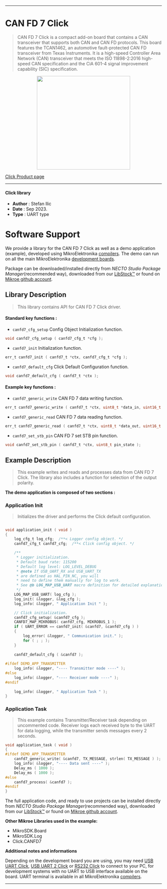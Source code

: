 
---
# CAN FD 7 Click

> CAN FD 7 Click is a compact add-on board that contains a CAN transceiver that supports both CAN and CAN FD protocols. This board features the TCAN1462, an automotive fault-protected CAN FD transceiver from Texas Instruments. It is a high-speed Controller Area Network (CAN) transceiver that meets the ISO 11898-2:2016 high-speed CAN specification and the CiA 601-4 signal improvement capability (SIC) specification.

<p align="center">
  <img src="https://download.mikroe.com/images/click_for_ide/canfd7_click.png" height=300px>
</p>

[Click Product page](https://www.mikroe.com/can-fd-7-click)

---


#### Click library

- **Author**        : Stefan Ilic
- **Date**          : Sep 2023.
- **Type**          : UART type


# Software Support

We provide a library for the CAN FD 7 Click
as well as a demo application (example), developed using MikroElektronika
[compilers](https://www.mikroe.com/necto-studio).
The demo can run on all the main MikroElektronika [development boards](https://www.mikroe.com/development-boards).

Package can be downloaded/installed directly from *NECTO Studio Package Manager*(recommended way), downloaded from our [LibStock&trade;](https://libstock.mikroe.com) or found on [Mikroe github account](https://github.com/MikroElektronika/mikrosdk_click_v2/tree/master/clicks).

## Library Description

> This library contains API for CAN FD 7 Click driver.

#### Standard key functions :

- `canfd7_cfg_setup` Config Object Initialization function.
```c
void canfd7_cfg_setup ( canfd7_cfg_t *cfg );
```

- `canfd7_init` Initialization function.
```c
err_t canfd7_init ( canfd7_t *ctx, canfd7_cfg_t *cfg );
```

- `canfd7_default_cfg` Click Default Configuration function.
```c
void canfd7_default_cfg ( canfd7_t *ctx );
```

#### Example key functions :

- `canfd7_generic_write` CAN FD 7 data writing function.
```c
err_t canfd7_generic_write ( canfd7_t *ctx, uint8_t *data_in, uint16_t len ) 
```

- `canfd7_generic_read` CAN FD 7 data reading function.
```c
err_t canfd7_generic_read ( canfd7_t *ctx, uint8_t *data_out, uint16_t len );
```

- `canfd7_set_stb_pin` CAN FD 7 set STB pin function.
```c
void canfd7_set_stb_pin ( canfd7_t *ctx, uint8_t pin_state );
```

## Example Description

> This example writes and reads and processes data from CAN FD 7 Click.
  The library also includes a function for selection of the output polarity.

**The demo application is composed of two sections :**

### Application Init

> Initializes the driver and performs the Click default configuration.

```c

void application_init ( void ) 
{
    log_cfg_t log_cfg;  /**< Logger config object. */
    canfd7_cfg_t canfd7_cfg;  /**< Click config object. */

    /** 
     * Logger initialization.
     * Default baud rate: 115200
     * Default log level: LOG_LEVEL_DEBUG
     * @note If USB_UART_RX and USB_UART_TX 
     * are defined as HAL_PIN_NC, you will 
     * need to define them manually for log to work. 
     * See @b LOG_MAP_USB_UART macro definition for detailed explanation.
     */
    LOG_MAP_USB_UART( log_cfg );
    log_init( &logger, &log_cfg );
    log_info( &logger, " Application Init " );

    // Click initialization.
    canfd7_cfg_setup( &canfd7_cfg );
    CANFD7_MAP_MIKROBUS( canfd7_cfg, MIKROBUS_1 );
    if ( UART_ERROR == canfd7_init( &canfd7, &canfd7_cfg ) ) 
    {
        log_error( &logger, " Communication init." );
        for ( ; ; );
    }
    
    canfd7_default_cfg ( &canfd7 );
    
#ifdef DEMO_APP_TRANSMITTER
    log_info( &logger, "---- Transmitter mode ----" );
#else
    log_info( &logger, "---- Receiver mode ----" );
#endif 
    
    log_info( &logger, " Application Task " );
}

```

### Application Task

> This example contains Transmitter/Receiver task depending on uncommented code.
  Receiver logs each received byte to the UART for data logging,
  while the transmitter sends messages every 2 seconds.

```c
void application_task ( void ) 
{
#ifdef DEMO_APP_TRANSMITTER
    canfd7_generic_write( &canfd7, TX_MESSAGE, strlen( TX_MESSAGE ) );
    log_info( &logger, "---- Data sent ----" );
    Delay_ms ( 1000 );
    Delay_ms ( 1000 );
#else
    canfd7_process( &canfd7 );
#endif
}
```

The full application code, and ready to use projects can be installed directly from *NECTO Studio Package Manager*(recommended way), downloaded from our [LibStock&trade;](https://libstock.mikroe.com) or found on [Mikroe github account](https://github.com/MikroElektronika/mikrosdk_click_v2/tree/master/clicks).

**Other Mikroe Libraries used in the example:**

- MikroSDK.Board
- MikroSDK.Log
- Click.CANFD7

**Additional notes and informations**

Depending on the development board you are using, you may need
[USB UART Click](https://www.mikroe.com/usb-uart-click),
[USB UART 2 Click](https://www.mikroe.com/usb-uart-2-click) or
[RS232 Click](https://www.mikroe.com/rs232-click) to connect to your PC, for
development systems with no UART to USB interface available on the board. UART
terminal is available in all MikroElektronika
[compilers](https://shop.mikroe.com/compilers).

---
